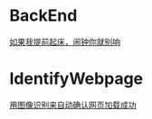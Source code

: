 # BackEnd
[如果我提前起床，闹钟你就别响](http://kingname.info/2016/11/07/autoalarmclock/)

# IdentifyWebpage
[用图像识别来自动确认网页加载成功](http://kingname.info/2016/12/04/how-to-know-webpage-loaded/)


